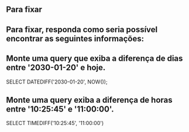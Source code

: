 ## Para fixar
## Para fixar, responda como seria possível encontrar as seguintes informações:
## Monte uma query que exiba a diferença de dias entre '2030-01-20' e hoje.
SELECT DATEDIFF('2030-01-20', NOW());
## Monte uma query exiba a diferença de horas entre '10:25:45' e '11:00:00'.
SELECT TIMEDIFF('10:25:45', '11:00:00')
